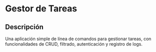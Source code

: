 # Gestor de Tareas

## Descripción
Una aplicación simple de línea de comandos para gestionar tareas, con funcionalidades de CRUD, filtrado, autenticación y registro de logs.


